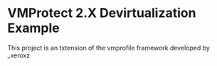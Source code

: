 # VMProtect 2.X  Devirtualization Example

This project is an txtension of the vmprofile framework developed by _xeroxz  
